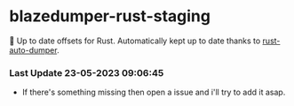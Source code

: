 # blazedumper-rust-staging

🚀 Up to date offsets for Rust. Automatically kept up to date thanks to [rust-auto-dumper](https://github.com/Akandesh/rust-auto-dumper).


### Last Update 23-05-2023 09:06:45
- If there's something missing then open a issue and i'll try to add it asap.